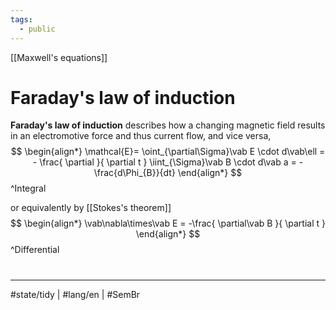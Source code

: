 ```yaml
---
tags:
  - public
---
```

[[Maxwell's equations]]
# Faraday's law of induction

**Faraday's law of induction** describes how a changing magnetic field results in an electromotive force and thus current flow,
and vice versa,
$$
\begin{align*}
\mathcal{E}= \oint_{\partial\Sigma}\vab E \cdot d\vab\ell = - \frac{ \partial }{ \partial t } \iint_{\Sigma}\vab B \cdot d\vab a = -\frac{d\Phi_{B}}{dt}
\end{align*}
$$
^Integral

or equivalently by [[Stokes's theorem]]
$$
\begin{align*}
\vab\nabla\times\vab E = -\frac{ \partial\vab B }{ \partial t } 
\end{align*}
$$
^Differential

#
---
#state/tidy | #lang/en | #SemBr
